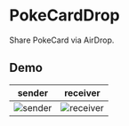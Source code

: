 # PokeCardDrop
Share PokeCard via AirDrop.

## Demo

|sender|receiver|
|:--:|:--:|
|![sender](https://user-images.githubusercontent.com/25205138/144970336-0f97c060-e9e3-45a1-bd5b-d5cf5a4e8683.gif)|![receiver](https://user-images.githubusercontent.com/25205138/144970708-9f270c84-eccd-48c6-8736-64669e33cb00.gif)|
